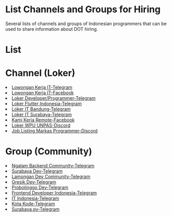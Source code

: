 # List Channels and Groups for Hiring
Several lists of channels and groups of Indonesian programmers that can be used to share information about DOT hiring.
# List
# Channel (Loker) 
  <li>
  <a href="https://t.me/LowonganKerjaIT" rel="nofollow">Lowongan Kerja IT-Telegram</a>
  </li>
  <li>
  <a href="https://www.facebook.com/groups/425660225230993" rel="nofollow">Lowongan Kerja IT-Facebook</a>
  </li>
  <li>
  <a href="https://t.me/LokerDeveloper" rel="nofollow">Loker Developer/Programmer-Telegram</a>
  </li>
  <li>
  <a href="https://t.me/Lokerflutterindonesia" rel="nofollow">Loker Flutter Indonesia-Telegram</a>
  </li>
  <li>
  <a href="https://t.me/LokerITBandung" rel="nofollow">Loker IT Bandung-Telegram</a>
  </li>
  <li>
  <a href="https://t.me/LokeritSBY" rel="nofollow">Loker IT Surabaya-Telegram</a>
  </li>
  <li>
  <a href="https://www.facebook.com/groups/208155516383522" rel="nofollow">Kami Kerja Remote-Facebook</a>
  </li>
   <li>
  <a href="https://discord.com/channels/722002048643497994/758611870230904853" rel="nofollow">Loker WPU UNPAS-Discord</a>
  </li>
   <li>
  <a href="https://discord.com/channels/242497090112978944/420081037704429573" rel="nofollow">Job Listing Markas Programmer-Discord</a>
  </li>
  
# Group (Community)
 <li>
 <a href="https://kutt.it/nbcTelegramGroup" rel="nofollow">Ngalam Backend Community-Telegram</a>
 </li>
 <li>
 <a href="https://t.me/surabayadev" rel="nofollow">Surabaya Dev-Telegram</a>
 </li>
 <li>
 <a href="https://t.me/lamongandev" rel="nofollow">Lamongan Dev Community-Telegram</a>
 </li>
 <li>
 <a href="https://t.me/gresikdev" rel="nofollow">Gresik Dev-Telegram</a>
 </li>
 <li>
 <a href="https://telegram.me/ProbolinggoDev" rel="nofollow">Probolinggo Dev-Telegram</a>
 </li>
<li>
 <a href="https://t.me/FrontEndID" rel="nofollow">Frontend Developer Indonesia-Telegram</a>
 </li>
 <li>
 <a href="https://t.me/itkita" rel="nofollow">IT Indonesia-Telegram</a>
 </li>
 <li>
 <a href="https://t.me/kotakodebetachat" rel="nofollow">Kota Kode-Telegram</a>
 </li>
 <li>
 <a href="https://t.me/surabayadotpy" rel="nofollow">Surabaya.py-Telegram</a>
 </li>
